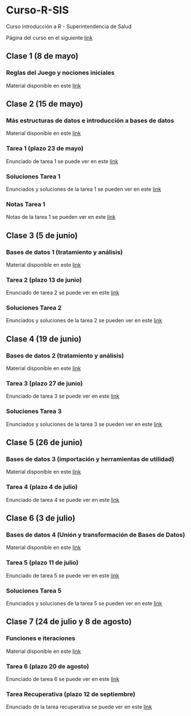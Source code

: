 # Curso-R-SIS
Curso introducción a R - Superintendencia de Salud

Página del curso en el siguiente [link](https://noliverop.github.io/Curso-R-SIS)

## Clase 1 (8 de mayo)
### Reglas del Juego y nociones iniciales
Material disponible en este [link](https://noliverop.github.io/Curso-R-SIS/sesion_1_presentacion.html)

## Clase 2 (15 de mayo)
### Más estructuras de datos e introducción a bases de datos
Material disponible en este [link](https://noliverop.github.io/Curso-R-SIS/sesion_2_presentacion.html)

### Tarea 1 (plazo 23 de mayo)
Enunciado de tarea 1 se puede ver en este [link](https://noliverop.github.io/Curso-R-SIS/tarea_1.html)

### Soluciones Tarea 1 
Enunciados y soluciones de la tarea 1 se pueden ver en este [link](https://noliverop.github.io/Curso-R-SIS/tarea_1_solucion.html)

### Notas Tarea 1 
Notas de la tarea 1 se pueden ver en este [link](https://noliverop.github.io/Curso-R-SIS/notas_tarea_1.html)

## Clase 3 (5 de junio)
### Bases de datos 1 (tratamiento y análisis)
Material disponible en este [link](https://noliverop.github.io/Curso-R-SIS/sesion_3_presentacion.html)

### Tarea 2 (plazo 13 de junio)
Enunciado de tarea 2 se puede ver en este [link](https://noliverop.github.io/Curso-R-SIS/tarea_2_enunciado.html)

### Soluciones Tarea 2 
Enunciados y soluciones de la tarea 2 se pueden ver en este [link](https://noliverop.github.io/Curso-R-SIS/tarea_2_solucion.html)

## Clase 4 (19 de junio)
### Bases de datos 2 (tratamiento y análisis)
Material disponible en este [link](https://noliverop.github.io/Curso-R-SIS/sesion_4_presentacion.html)

### Tarea 3 (plazo 27 de junio)
Enunciado de tarea 3 se puede ver en este [link](https://noliverop.github.io/Curso-R-SIS/tarea_3_enunciado.html)

### Soluciones Tarea 3 
Enunciados y soluciones de la tarea 3 se pueden ver en este [link](https://noliverop.github.io/Curso-R-SIS/tarea_3_solucion.html)

## Clase 5 (26 de junio)
### Bases de datos 3 (importación y herramientas de utilidad)
Material disponible en este [link](https://noliverop.github.io/Curso-R-SIS/sesion_5_presentacion.html)

### Tarea 4 (plazo 4 de julio)
Enunciado de tarea 4 se puede ver en este [link](https://noliverop.github.io/Curso-R-SIS/tarea_4_enunciado.html)

## Clase 6 (3 de julio)
### Bases de datos 4 (Unión y transformación de Bases de Datos)
Material disponible en este [link](https://noliverop.github.io/Curso-R-SIS/sesion_6_presentacion.html)

### Tarea 5 (plazo 11 de julio)
Enunciado de tarea 5 se puede ver en este [link](https://noliverop.github.io/Curso-R-SIS/tarea_5_enunciado.html)

### Soluciones Tarea 5
Enunciados y soluciones de la tarea 5 se pueden ver en este [link](https://noliverop.github.io/Curso-R-SIS/tarea_5_solucion.html)

## Clase 7 (24 de julio y 8 de agosto)
### Funciones e iteraciones
Material disponible en este [link](https://noliverop.github.io/Curso-R-SIS/sesion_7_presentacion.html)

### Tarea 6 (plazo 20 de agosto)
Enunciado de tarea 6 se puede ver en este [link](https://noliverop.github.io/Curso-R-SIS/tarea_6_enunciado.html)

### Tarea Recuperativa (plazo 12 de septiembre)
Enunciado de la tarea recuperativa se puede ver en este [link](https://noliverop.github.io/Curso-R-SIS/tarea_recuperativa_enunciado.html)
